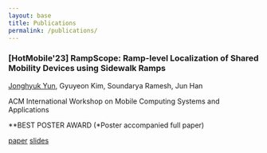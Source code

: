 ```yaml
---
layout: base
title: Publications
permalink: /publications/
---
```


### **[HotMobile'23]** **RampScope: Ramp-level Localization of Shared Mobility Devices using Sidewalk Ramps**
<u>Jonghyuk Yun</u>, Gyuyeon Kim, Soundarya Ramesh, Jun Han

ACM International Workshop on Mobile Computing Systems and Applications

**BEST POSTER AWARD (*Poster accompanied full paper)

[paper](https://dl.acm.org/doi/abs/10.1145/3572864.3580334) [slides](https://drive.google.com/file/d/1fXiNkK_Yi901q7NssSk9TylWzYm1Nvxb/view)